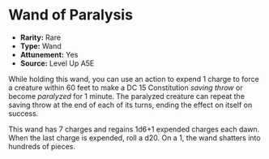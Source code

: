 
# Wand of Paralysis

* **Rarity:** Rare
* **Type:** Wand
* **Attunement:** Yes
* **Source:** Level Up A5E


While holding this wand, you can use an action to expend 1 charge to force a creature within 60 feet to make a DC 15 Constitution _saving throw_  or become _paralyzed_  for 1 minute. The paralyzed creature can repeat the saving throw at the end of each of its turns, ending the effect on itself on success.

This wand has 7 charges and regains 1d6+1 expended charges each dawn. When the last charge is expended, roll a d20\. On a 1, the wand shatters into hundreds of pieces.
